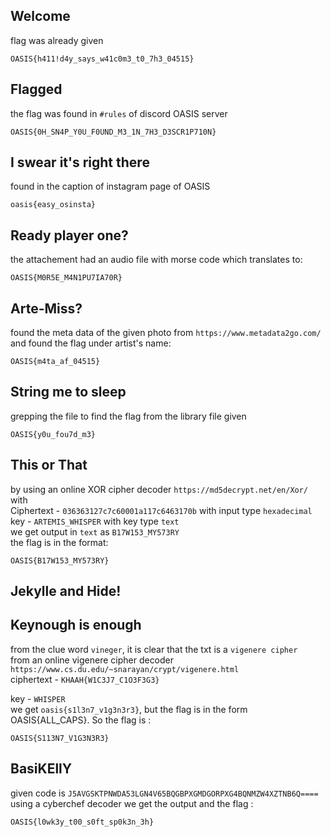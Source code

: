 ## Welcome
flag was already given
```
OASIS{h411!d4y_says_w41c0m3_t0_7h3_04515}
```

## Flagged
the flag was found in `#rules` of discord OASIS server
```
OASIS{0H_SN4P_Y0U_F0UND_M3_1N_7H3_D3SCR1P710N}
```

## I swear it's right there
found in the caption of instagram page of OASIS
```
oasis{easy_osinsta}
```

## Ready player one?
the attachement had an audio file with morse code  which translates to:
```
OASIS{M0R5E_M4N1PU7IA70R}
```

## Arte-Miss?
found the meta data of the given photo from `https://www.metadata2go.com/` and found the flag under artist's name:
```
OASIS{m4ta_af_04515}
```

## String me to sleep
grepping the file to find the flag from the library file given 
```
OASIS{y0u_fou7d_m3}
```

## This or That
by using an online XOR cipher decoder `https://md5decrypt.net/en/Xor/` with <br>
Ciphertext - `036363127c7c60001a117c6463170b` with input type `hexadecimal` <br>
key - `ARTEMIS_WHISPER` with key type `text` <br>
we get output in `text` as `B17W153_MY573RY` <br>
the flag is in the format:
```
OASIS{B17W153_MY573RY}
```
## Jekylle and Hide!


## Keynough is enough
from the clue word `vineger`, it is clear that the txt is a `vigenere cipher` <br>
from an online vigenere cipher decoder `https://www.cs.du.edu/~snarayan/crypt/vigenere.html` <br>
ciphertext - `KHAAH{W1C3J7_C1O3F3G3}` <br>

key - `WHISPER` <br>
we get `oasis{s1l3n7_v1g3n3r3}`, but the flag is in the form OASIS{ALL_CAPS}. So the flag is :
```
OASIS{S113N7_V1G3N3R3}
```
## BasiKEllY
given code is `J5AVGSKTPNWDA53LGN4V65BQGBPXGMDGORPXG4BQNMZW4XZTNB6Q====` <br>
using a cyberchef decoder we get the output and the flag :
```
OASIS{l0wk3y_t00_s0ft_sp0k3n_3h}
```





